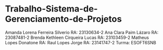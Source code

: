 # Trabalho-Sistema-de-Gerenciamento-de-Projetos

Amanda Lorena Ferreira Silverio RA: 23130634-2
Ana Clara Paim Lázaro RA: 23087481-2
Brenda Kethleen Cirqueira Lucas RA: 23103459-2
Matheus Lopes Donatone RA: 
Raul Lopes Jorge RA: 23141747-2
Turma: ESOFT6SNB
